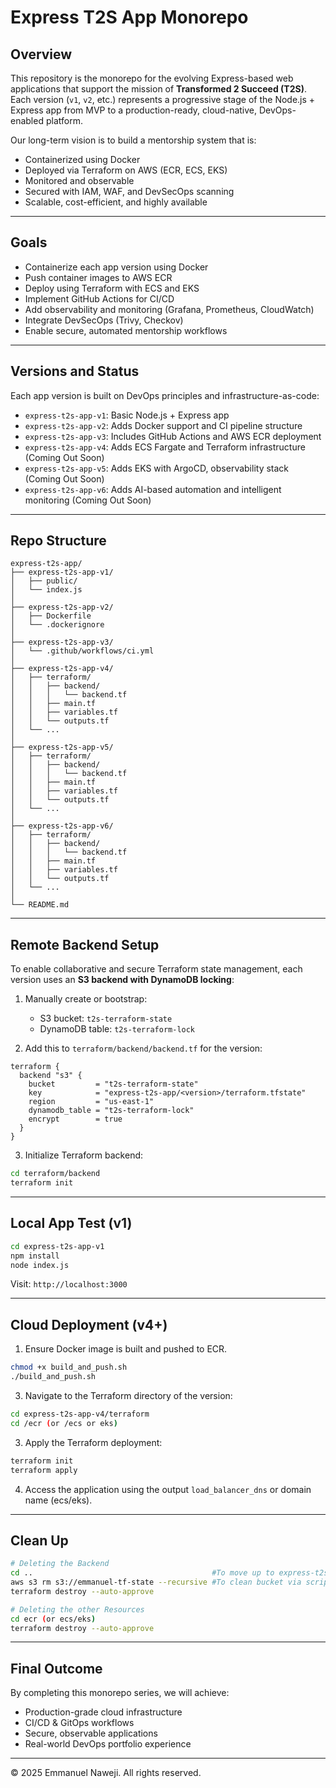 # Express T2S App Monorepo

## Overview

This repository is the monorepo for the evolving Express-based web applications that support the mission of **Transformed 2 Succeed (T2S)**. Each version (`v1`, `v2`, etc.) represents a progressive stage of the Node.js + Express app from MVP to a production-ready, cloud-native, DevOps-enabled platform.

Our long-term vision is to build a mentorship system that is:
- Containerized using Docker
- Deployed via Terraform on AWS (ECR, ECS, EKS)
- Monitored and observable
- Secured with IAM, WAF, and DevSecOps scanning
- Scalable, cost-efficient, and highly available

---

## Goals

- Containerize each app version using Docker
- Push container images to AWS ECR
- Deploy using Terraform with ECS and EKS
- Implement GitHub Actions for CI/CD
- Add observability and monitoring (Grafana, Prometheus, CloudWatch)
- Integrate DevSecOps (Trivy, Checkov)
- Enable secure, automated mentorship workflows

---

## Versions and Status

Each app version is built on DevOps principles and infrastructure-as-code:

- `express-t2s-app-v1`: Basic Node.js + Express app
- `express-t2s-app-v2`: Adds Docker support and CI pipeline structure
- `express-t2s-app-v3`: Includes GitHub Actions and AWS ECR deployment
- `express-t2s-app-v4`: Adds ECS Fargate and Terraform infrastructure (Coming Out Soon)
- `express-t2s-app-v5`: Adds EKS with ArgoCD, observability stack (Coming Out Soon)
- `express-t2s-app-v6`: Adds AI-based automation and intelligent monitoring (Coming Out Soon)

---

## Repo Structure

```
express-t2s-app/
├── express-t2s-app-v1/
│   ├── public/
│   └── index.js
│
├── express-t2s-app-v2/
│   ├── Dockerfile
│   └── .dockerignore
│
├── express-t2s-app-v3/
│   └── .github/workflows/ci.yml
│
├── express-t2s-app-v4/
│   ├── terraform/
│   │   ├── backend/
│   │   │   └── backend.tf
│   │   ├── main.tf
│   │   ├── variables.tf
│   │   └── outputs.tf
│   └── ...
│
├── express-t2s-app-v5/
│   ├── terraform/
│   │   ├── backend/
│   │   │   └── backend.tf
│   │   ├── main.tf
│   │   ├── variables.tf
│   │   └── outputs.tf
│   └── ...
│
├── express-t2s-app-v6/
│   ├── terraform/
│   │   ├── backend/
│   │   │   └── backend.tf
│   │   ├── main.tf
│   │   ├── variables.tf
│   │   └── outputs.tf
│   └── ...
│
└── README.md
```

---

## Remote Backend Setup

To enable collaborative and secure Terraform state management, each version uses an **S3 backend with DynamoDB locking**:

1. Manually create or bootstrap:
   - S3 bucket: `t2s-terraform-state`
   - DynamoDB table: `t2s-terraform-lock`

2. Add this to `terraform/backend/backend.tf` for the version:

```hcl
terraform {
  backend "s3" {
    bucket         = "t2s-terraform-state"
    key            = "express-t2s-app/<version>/terraform.tfstate"
    region         = "us-east-1"
    dynamodb_table = "t2s-terraform-lock"
    encrypt        = true
  }
}
```

3. Initialize Terraform backend:

```bash
cd terraform/backend
terraform init
```

---

## Local App Test (v1)

```bash
cd express-t2s-app-v1
npm install
node index.js
```

Visit: `http://localhost:3000`

---

## Cloud Deployment (v4+)

1. Ensure Docker image is built and pushed to ECR.
```bash
chmod +x build_and_push.sh
./build_and_push.sh
```

3. Navigate to the Terraform directory of the version:

```bash
cd express-t2s-app-v4/terraform
cd /ecr (or /ecs or eks)
```

3. Apply the Terraform deployment:

```bash
terraform init
terraform apply
```

4. Access the application using the output `load_balancer_dns` or domain name (ecs/eks).

---
## Clean Up
```bash
# Deleting the Backend
cd ..                                        #To move up to express-t2s-app-v4/terraform
aws s3 rm s3://emmanuel-tf-state --recursive #To clean bucket via script (non-versioned only)
terraform destroy --auto-approve

# Deleting the other Resources
cd ecr (or ecs/eks)
terraform destroy --auto-approve
```

---

## Final Outcome

By completing this monorepo series, we will achieve:
- Production-grade cloud infrastructure
- CI/CD & GitOps workflows
- Secure, observable applications
- Real-world DevOps portfolio experience

---

© 2025 Emmanuel Naweji. All rights reserved.
